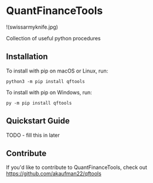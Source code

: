 # QuantFinanceTools
!(swissarmyknife.jpg)

Collection of useful python procedures

## Installation

To install with pip on macOS or Linux, run:

    python3 -m pip install qftools

To install with pip on Windows, run:

    py -m pip install qftools

## Quickstart Guide

TODO - fill this in later

## Contribute

If you'd like to contribute to QuantFinanceTools, check out https://github.com/akaufman22/qftools
